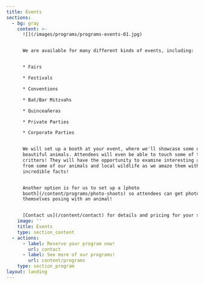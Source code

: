 ```yaml
---
title: Events
sections:
  - bg: gray
    content: >-
      ![](/images/programs/programs-events-01.jpg)


      We are available for many different kinds of events, including:


      * ​Fairs

      * Festivals

      * Conventions

      * Bat/Bar Mitzvahs

      * Quinceañeras

      * Private Parties

      * Corporate Parties


      We will set up a booth at your event, where we'll showcase some of our
      beautiful animals. Attendees will even be able to touch some of the
      critters! They will have the opportunity to examine interesting artifacts
      from some of our animals and local wildlife as we amaze them with
      incredible facts!


      Another option is for us to set up a [photo
      booth](/content/programs/photo-shoots) so attendees can get photos of
      themselves posing with an animal! 


      [Contact us](/content/contact) for details and pricing for your special event.
    image: ''
    title: Events
    type: section_content
  - actions:
      - label: Reserve your program now!
        url: contact
      - label: See more of our programs!
        url: content/programs
    type: section_program
layout: landing
---
```


